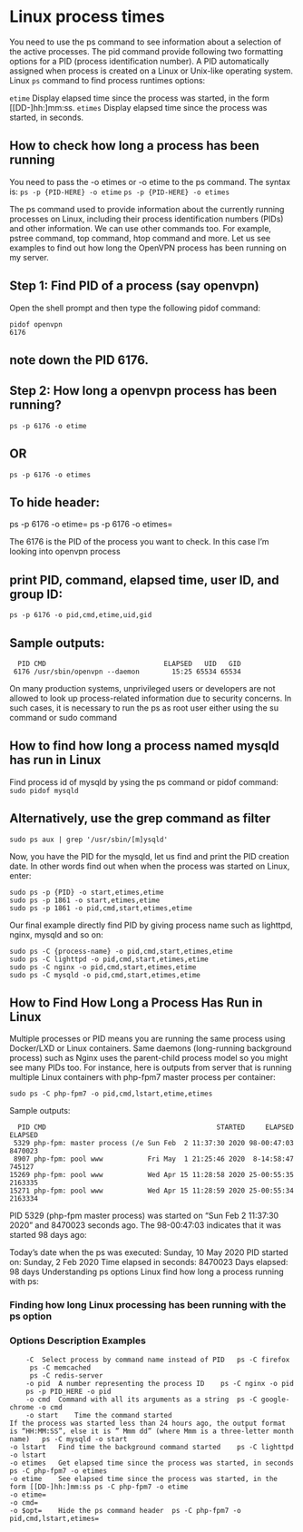 # Linux process times

You need to use the ps command to see information about a selection of the active processes. The pid command provide following two formatting options for a PID (process identification number). A PID automatically assigned when process is created on a Linux or Unix-like operating system. Linux ```ps``` command to find process runtimes options:

```etime``` Display elapsed time since the process was started, in the form [[DD-]hh:]mm:ss.
```etimes``` Display elapsed time since the process was started, in seconds.

## How to check how long a process has been running
You need to pass the -o etimes or -o etime to the ps command. The syntax is:
```ps -p {PID-HERE} -o etime```
```ps -p {PID-HERE} -o etimes```

The ps command used to provide information about the currently running processes on Linux, including their process identification numbers (PIDs) and other information. We can use other commands too. For example, pstree command, top command, htop command and more. Let us see examples to find out how long the OpenVPN process has been running on my server.

## Step 1: Find PID of a process (say openvpn)
Open the shell prompt and then type the following pidof command:
```
pidof openvpn
6176
```

## note down the PID 6176.

## Step 2: How long a openvpn process has been running?
```
ps -p 6176 -o etime
```
## OR
```
ps -p 6176 -o etimes
```
## To hide header:
ps -p 6176 -o etime=
ps -p 6176 -o etimes=

The 6176 is the PID of the process you want to check. In this case I’m looking into openvpn process

## print PID, command, elapsed time, user ID, and group ID:
```ps -p 6176 -o pid,cmd,etime,uid,gid```

## Sample outputs:
```
  PID CMD                             ELAPSED   UID   GID
 6176 /usr/sbin/openvpn --daemon        15:25 65534 65534
```

On many production systems, unprivileged users or developers are not allowed to look up process-related information due to security concerns. In such cases, it is necessary to run the ps as root user either using the su command or sudo command

## How to find how long a process named mysqld has run in Linux
Find process id of mysqld by ysing the ps command or pidof command:
```sudo pidof mysqld```

## Alternatively, use the grep command as filter ##
```sudo ps aux | grep '/usr/sbin/[m]ysqld'```

Now, you have the PID for the mysqld, let us find and print the PID creation date. In other words find out when when the process was started on Linux, enter:
```
sudo ps -p {PID} -o start,etimes,etime
sudo ps -p 1861 -o start,etimes,etime
sudo ps -p 1861 -o pid,cmd,start,etimes,etime
```

Our final example directly find PID by giving process name such as lighttpd, nginx, mysqld and so on:
```
sudo ps -C {process-name} -o pid,cmd,start,etimes,etime
sudo ps -C lighttpd -o pid,cmd,start,etimes,etime
sudo ps -C nginx -o pid,cmd,start,etimes,etime
sudo ps -C mysqld -o pid,cmd,start,etimes,etime
```

## How to Find How Long a Process Has Run in Linux
Multiple processes or PID means you are running the same process using Docker/LXD or Linux containers. Same daemons (long-running background process) such as Nginx uses the parent-child process model so you might see many PIDs too. For instance, here is outputs from server that is running multiple Linux containers with php-fpm7 master process per container:

```sudo ps -C php-fpm7 -o pid,cmd,lstart,etime,etimes```

Sample outputs:
```
  PID CMD                                          STARTED     ELAPSED ELAPSED
 5329 php-fpm: master process (/e Sun Feb  2 11:37:30 2020 98-00:47:03 8470023
 8907 php-fpm: pool www           Fri May  1 21:25:46 2020  8-14:58:47  745127
15269 php-fpm: pool www           Wed Apr 15 11:28:58 2020 25-00:55:35 2163335
15271 php-fpm: pool www           Wed Apr 15 11:28:59 2020 25-00:55:34 2163334
```

PID 5329 (php-fpm master process) was started on “Sun Feb 2 11:37:30 2020” and 8470023 seconds ago. The 98-00:47:03 indicates that it was started 98 days ago:

Today’s date when the ps was executed: Sunday, 10 May 2020
PID started on: Sunday, 2 Feb 2020
Time elapsed in seconds: 8470023
Days elapsed: 98 days
Understanding ps options
Linux find how long a process running with ps:

### Finding how long Linux processing has been running with the ps option
### Options	Description	Examples
```
    -C	Select process by command name instead of PID	ps -C firefox
     ps -C memcached
     ps -C redis-server
    -o pid	A number representing the process ID	ps -C nginx -o pid
    ps -p PID_HERE -o pid
    -o cmd	Command with all its arguments as a string	ps -C google-chrome -o cmd
    -o start	Time the command started
If the process was started less than 24 hours ago, the output format is “HH:MM:SS”, else it is ” Mmm dd” (where Mmm is a three-letter month name)	ps -C mysqld -o start
-o lstart	Find time the background command started	ps -C lighttpd -o lstart
-o etimes	Get elapsed time since the process was started, in seconds	ps -C php-fpm7 -o etimes
-o etime	See elapsed time since the process was started, in the form [[DD-]hh:]mm:ss	ps -C php-fpm7 -o etime
-o etime=
-o cmd=
-o $opt=	Hide the ps command header	ps -C php-fpm7 -o pid,cmd,lstart,etimes=
```
